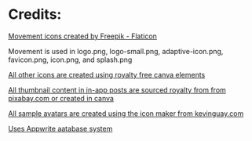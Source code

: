 <h1>Credits:</h1>
<a href="https://www.flaticon.com/free-icons/movement" title="movement icons">Movement icons created by Freepik - Flaticon</a>
<p>Movement is used in logo.png, logo-small.png, adaptive-icon.png, favicon.png, icon.png, and splash.png</p>
<p></p>
<a href="https://www.canva.com" title="canva icons">All other icons are created using royalty free canva elements</a>
<p></p>
<a href="https://www.pixabay.com" title="thumbnail icons"> All thumbnail content in in-app posts are sourced royalty from from pixabay.com or created in canva</a>
<p></p>
<a href="https://www.kevinguay.com/icon-maker/" title="sample avatars">All sample avatars are created using the icon maker from kevinguay.com </a>
<p></p>
<a href="https://www.appwrite.com" title="appwrite database">Uses Appwrite aatabase system</a>
